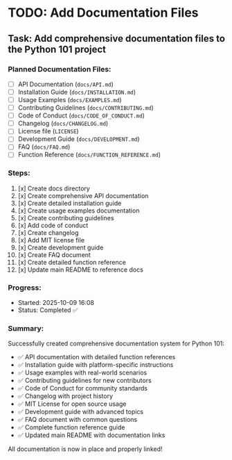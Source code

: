 # TODO: Add Documentation Files

## Task: Add comprehensive documentation files to the Python 101 project

### Planned Documentation Files:
- [ ] API Documentation (`docs/API.md`)
- [ ] Installation Guide (`docs/INSTALLATION.md`) 
- [ ] Usage Examples (`docs/EXAMPLES.md`)
- [ ] Contributing Guidelines (`docs/CONTRIBUTING.md`)
- [ ] Code of Conduct (`docs/CODE_OF_CONDUCT.md`)
- [ ] Changelog (`docs/CHANGELOG.md`)
- [ ] License file (`LICENSE`)
- [ ] Development Guide (`docs/DEVELOPMENT.md`)
- [ ] FAQ (`docs/FAQ.md`)
- [ ] Function Reference (`docs/FUNCTION_REFERENCE.md`)

### Steps:
1. [x] Create docs directory
2. [x] Create comprehensive API documentation
3. [x] Create detailed installation guide
4. [x] Create usage examples documentation
5. [x] Create contributing guidelines
6. [x] Add code of conduct
7. [x] Create changelog
8. [x] Add MIT license file
9. [x] Create development guide
10. [x] Create FAQ document
11. [x] Create detailed function reference
12. [x] Update main README to reference docs

### Progress:
- Started: 2025-10-09 16:08
- Status: Completed ✅

### Summary:
Successfully created comprehensive documentation system for Python 101:
- ✅ API documentation with detailed function references
- ✅ Installation guide with platform-specific instructions
- ✅ Usage examples with real-world scenarios  
- ✅ Contributing guidelines for new contributors
- ✅ Code of Conduct for community standards
- ✅ Changelog with project history
- ✅ MIT License for open source usage
- ✅ Development guide with advanced topics
- ✅ FAQ document with common questions
- ✅ Complete function reference guide
- ✅ Updated main README with documentation links

All documentation is now in place and properly linked!
